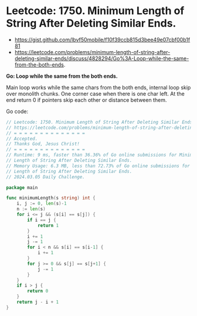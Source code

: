# Leetcode: 1750. Minimum Length of String After Deleting Similar Ends.

- https://gist.github.com/lbvf50mobile/f10f39ccb815d3bee49e07cbf00b1f81
- https://leetcode.com/problems/minimum-length-of-string-after-deleting-similar-ends/discuss/4828294/Go%3A-Loop-while-the-same-from-the-both-ends.

**Go: Loop while the same from the both ends.**

Main loop works while the same chars from the both ends, internal loop skip
over monolith chunks. One corner case when there is one char left. At the end
return 0 if pointers skip each other or distance between them.

Go code:
```Go
// Leetcode: 1750. Minimum Length of String After Deleting Similar Ends.
// https://leetcode.com/problems/minimum-length-of-string-after-deleting-similar-ends/
// = = = = = = = = = = = = = =
// Accepted.
// Thanks God, Jesus Christ!
// = = = = = = = = = = = = = =
// Runtime: 9 ms, faster than 36.36% of Go online submissions for Minimum
// Length of String After Deleting Similar Ends.
// Memory Usage: 6.3 MB, less than 72.73% of Go online submissions for Minimum
// Length of String After Deleting Similar Ends.
// 2024.03.05 Daily Challenge.

package main

func minimumLength(s string) int {
	i, j := 0, len(s)-1
	n := len(s)
	for i <= j && (s[i] == s[j]) {
		if i == j {
			return 1
		}
		i += 1
		j -= 1
		for i < n && s[i] == s[i-1] {
			i += 1
		}
		for j >= 0 && s[j] == s[j+1] {
			j -= 1
		}
	}
	if i > j {
		return 0
	}
	return j - i + 1
}
```
